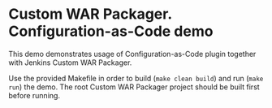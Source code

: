 Custom WAR Packager. Configuration-as-Code demo
===

This demo demonstrates usage of Configuration-as-Code plugin together 
with Jenkins Custom WAR Packager.

Use the provided Makefile in order to build (`make clean build`) 
and run (`make run`) the demo.
The root Custom WAR Packager project should be built first before running.


